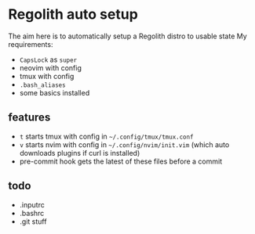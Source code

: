 # Regolith auto setup
The aim here is to automatically setup a Regolith distro to usable state
My requirements:
* `CapsLock` as `super`
* neovim with config
* tmux with config
* `.bash_aliases`
* some basics installed

## features
* `t` starts tmux with config in `~/.config/tmux/tmux.conf`
* `v` starts nvim with config in `~/.config/nvim/init.vim` (which auto downloads plugins if curl is installed)
* pre-commit hook gets the latest of these files before a commit

## todo
* .inputrc
* .bashrc
* .git stuff
